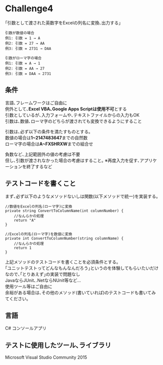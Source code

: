# Challenge4
｢引数として渡された英数字をExcelの列名に変換､出力する｣  

```
引数が数値の場合  
例1: 引数 = 1 → A  
例2: 引数 = 27 → AA  
例3: 引数 = 2731 → DAA  

引数がローマ字の場合  
例1: 引数 = A → 1  
例2: 引数 = AA → 27  
例3: 引数 = DAA → 2731  
```

## 条件
言語､フレームワークはご自由に  
例外として､**Excel VBA､Google Apps Scriptは使用不可**とする  
引数としているが､入力フォームや､テキストファイルからの入力もOK  
引数は､数値､ローマ字のどちらが渡されても変換できるようにすること  

引数は､必ず以下の条件を満たすものとする｡  
数値の場合は**1~2147483647**までの自然数  
ローマ字の場合は**A~FXSHRXW**までの組合せ  

負数など､上記範囲外の値の考慮は不要  
但し､引数が渡されなかった場合の考慮はすること｡
※再度入力を促す､アプリケーションを終了するなど

## テストコードを書くこと
まず､必ず以下のようなメソッドないしは関数(以下メソッドで統一)を実装する｡   

```CSharp
//数値をExcelの列名(ローマ字)に変換
private string ConvertToColumnName(int columnNumber) {
    //なんらかの処理
    return "A"
}

//Excelの列名(ローマ字)を数値に変換
private int ConvertToColumnNumber(string columnName) {
    //なんらかの処理
    return 1
}
```
上記メソッドのテストコードを書くことを必須条件とする｡  
｢ユニットテストってどんなもんなんだろう｣というのを体験してもらいたいだけなので､｢とりあえず｣の実装で問題なし  
JavaならJUnit､.NetならNUnit等など...  
使用ツール等はご自由に  
余裕がある場合は､その他のメソッド(書いていれば)のテストコードも書いてみてください｡  

## 言語
C# コンソールアプリ

## テストに使用したツール､ライブラリ
Microsoft Visual Studio Community 2015

